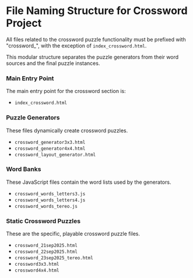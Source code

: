 # File Naming Structure for Crossword Project

All files related to the crossword puzzle functionality must be prefixed with "crossword_", with the exception of `index_crossword.html`.

This modular structure separates the puzzle generators from their word sources and the final puzzle instances.

### Main Entry Point

The main entry point for the crossword section is:
- `index_crossword.html`

### Puzzle Generators

These files dynamically create crossword puzzles.
- `crossword_generator3x3.html`
- `crossword_generator4x4.html`
- `crossword_layout_generator.html`

### Word Banks

These JavaScript files contain the word lists used by the generators.
- `crossword_words_letters3.js`
- `crossword_words_letters4.js`
- `crossword_words_tereo.js`

### Static Crossword Puzzles

These are the specific, playable crossword puzzle files.
- `crossword_21sep2025.html`
- `crossword_22sep2025.html`
- `crossword_23sep2025_tereo.html`
- `crossword3x3.html`
- `crossword4x4.html`

